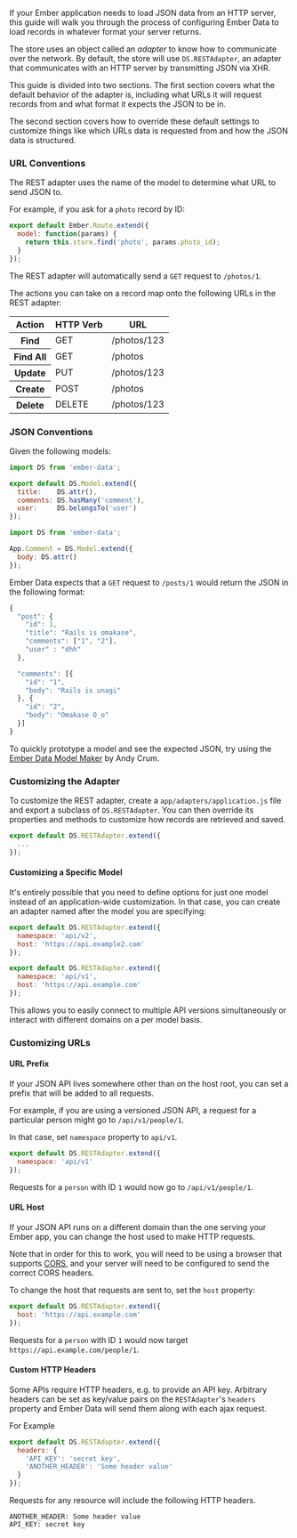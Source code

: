 If your Ember application needs to load JSON data from an HTTP
server, this guide will walk you through the process of configuring
Ember Data to load records in whatever format your server returns.

The store uses an object called an _adapter_ to know how to
communicate over the network. By default, the store will use
`DS.RESTAdapter`, an adapter that communicates with an HTTP server by
transmitting JSON via XHR.

This guide is divided into two sections. The first section covers what
the default behavior of the adapter is, including what URLs it will
request records from and what format it expects the JSON to be in.

The second section covers how to override these default settings to
customize things like which URLs data is requested from and how the JSON
data is structured.

### URL Conventions

The REST adapter uses the name of the model to determine what URL to
send JSON to.

For example, if you ask for a `photo` record by ID:

```app/routes/photo.js
export default Ember.Route.extend({
  model: function(params) {
    return this.store.find('photo', params.photo_id);
  }
});
```

The REST adapter will automatically send a `GET` request to `/photos/1`.

The actions you can take on a record map onto the following URLs in the
REST adapter:

<table>
  <thead>
    <tr><th>Action</th><th>HTTP Verb</th><th>URL</th></tr>
  </thead>
  <tbody>
    <tr><th>Find</th><td>GET</td><td>/photos/123</td></tr>
    <tr><th>Find All</th><td>GET</td><td>/photos</td></tr>
    <tr><th>Update</th><td>PUT</td><td>/photos/123</td></tr>
    <tr><th>Create</th><td>POST</td><td>/photos</td></tr>
    <tr><th>Delete</th><td>DELETE</td><td>/photos/123</td></tr>
  </tbody>
</table>

### JSON Conventions

Given the following models:

```app/models/post.js
import DS from 'ember-data';

export default DS.Model.extend({
  title:    DS.attr(),
  comments: DS.hasMany('comment'),
  user:     DS.belongsTo('user')
});
```

```app/models/comment.js
import DS from 'ember-data';

App.Comment = DS.Model.extend({
  body: DS.attr()
});
```

Ember Data expects that a `GET` request to `/posts/1` would
return the JSON in the following format:

```js
{
  "post": {
    "id": 1,
    "title": "Rails is omakase",
    "comments": ["1", "2"],
    "user" : "dhh"
  },

  "comments": [{
    "id": "1",
    "body": "Rails is unagi"
  }, {
    "id": "2",
    "body": "Omakase O_o"
  }]
}
```

To quickly prototype a model and see the expected JSON, try using the [Ember Data Model Maker](http://andycrum.github.io/ember-data-model-maker/) by Andy Crum.

### Customizing the Adapter

To customize the REST adapter, create a `app/adapters/application.js` file
and export a subclass of `DS.RESTAdapter`. You can then override its properties
and methods to customize how records are retrieved and saved.

```app/adapters/application.js
export default DS.RESTAdapter.extend({
  ...
});
```

#### Customizing a Specific Model

It's entirely possible that you need to define options for just one model instead of an application-wide customization. In that case, you can create an adapter named after the model you are specifying:

```app/adapters/post.js
export default DS.RESTAdapter.extend({
  namespace: 'api/v2',
  host: 'https://api.example2.com'
});
```

```app/adapters/photo.js
export default DS.RESTAdapter.extend({
  namespace: 'api/v1',
  host: 'https://api.example.com'
});
```

This allows you to easily connect to multiple API versions simultaneously or interact with different domains on a per model basis.

### Customizing URLs

#### URL Prefix

If your JSON API lives somewhere other than on the host root,
you can set a prefix that will be added to all requests.

For example, if you are using a versioned JSON API, a request for a
particular person might go to `/api/v1/people/1`.

In that case, set `namespace` property to `api/v1`.

```app/adapters/application.js
export default DS.RESTAdapter.extend({
  namespace: 'api/v1'
});
```

Requests for a `person` with ID `1`  would now go to `/api/v1/people/1`.

#### URL Host

If your JSON API runs on a different domain than the one serving your
Ember app, you can change the host used to make HTTP requests.

Note that in order for this to work, you will need to be using a browser
that supports [CORS](http://www.html5rocks.com/en/tutorials/cors/), and
your server will need to be configured to send the correct CORS headers.

To change the host that requests are sent to, set the `host` property:

```app/adapters/application.js
export default DS.RESTAdapter.extend({
  host: 'https://api.example.com'
});
```

Requests for a `person` with ID `1` would now target `https://api.example.com/people/1`.

#### Custom HTTP Headers

Some APIs require HTTP headers, e.g. to provide an API key. Arbitrary
headers can be set as key/value pairs on the `RESTAdapter`'s `headers`
property and Ember Data will send them along with each ajax request.

For Example

```app/adapters/application.js
export default DS.RESTAdapter.extend({
  headers: {
    'API_KEY': 'secret key',
    'ANOTHER_HEADER': 'Some header value'
  }
});
```

Requests for any resource will include the following HTTP headers.

```http
ANOTHER_HEADER: Some header value
API_KEY: secret key
```
